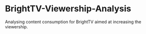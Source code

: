 # BrightTV-Viewership-Analysis
Analysing content consumption for BrightTV aimed at increasing the viewership.
